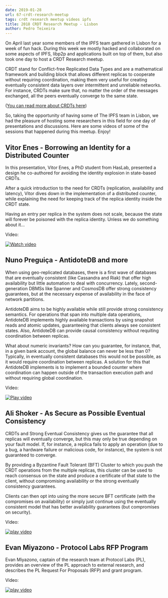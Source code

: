 ```yaml
---
date: 2019-01-28
url: 67-crdt-research-meetup
tags: crdt research meetup videos ipfs
title: 2018 CRDT Research Meetup - Lisbon
author: Pedro Teixeira
---
```


On April last year some members of the IPFS team gathered in Lisbon for a week of fun hack. During this week we mostly hacked and collaborated on some aspects of IPFS, libp2p and applications built on top of them, but also took one day to host a CRDT Research meetup.

CRDT stand for Conflict-free Replicated Data Types and are a mathematical framework and building block that allows different replicas to cooperate without requiring coordination, making them very useful for creating eventually consistent data layers over intermittent and unreliable networks. For instance, CRDTs make sure that, no matter the order of the messages exchanged, all the peers eventually converge to the same state.

([You can read more about CRDTs here](https://github.com/ipfs/research-CRDT))

So, taking the opportunity of having some of The IPFS team in Lisbon, we had the pleasure of hosting some researchers in this field for one day of presentations and discussions. Here are some videos of some of the sessions that happened during this meetup. Enjoy!

## Vitor Enes - Borrowing an Identity for a Distributed Counter

In this presentation, Vitor Enes, a PhD student from HasLab, presented a design he co-authored for avoiding the identity explosion in state-based CRDTs.

After a quick introduction to the need for CRDTs (replication, availability and latency), Vitor dives down in the implementation of a distributed counter, while explaining the need for keeping track of the replica identity inside the CRDT state.

Having an entry per replica in the system does not scale, because the state will forever be poisoned with the replica identity. Unless we do something about it…

Video:

[![Watch video](img/video1.png)](https://www.youtube.com/watch?v=rGfbcu7UkGk)

## Nuno Preguiça - AntidoteDB and more

When using geo-replicated databases, there is a first wave of databases that are eventually consistent (like Cassandra and Riak) that offer high availability but little automation to deal with concurrency. Lately, second-generation DBMSs like Spanner and CosmosDB offer strong consistency guarantees, but at the necessary expense of availability in the face of network partitions.

AntidoteDB aims to be highly available while still provide strong consistency semantics. For operations that span into multiple data operations, AntidoteDB implements highly available transactions by using snapshot reads and atomic updates, guaranteeing that clients always see consistent states. Also, AntidoteDB can provide causal consistency without requiting coordination between replicas.

What about numeric invariants? How can you guarantee, for instance, that, in a given bank account, the global balance can never be less than 0? Typically, in eventually consistent databases this would not be possible, as it would require coordination between replicas. A solution for this that AntidoteDB implements is to implement a bounded counter where coordination can happen outside of the transaction execution path and without requiring global coordination.

Video:

[![Play video](img/video2.png)](https://www.youtube.com/watch?v=-v_1aJJujdg)

## Ali Shoker - As Secure as Possible Eventual Consistency

CRDTs and Strong Eventual Consistency gives us the guarantee that all replicas will eventually converge, but this may only be true depending on your fault model. If, for instance, a replica fails to apply an operation (due to a bug, a hardware failure or malicious code, for instance), the system is not guaranteed to converge.

By providing a Byzantine Fault Tolerant (BFT) Cluster to which you push the CRDT operations from the multiple replicas, this cluster can be used to reach consensus on the state and produce a certificate of that state to the client, without compromising availability or the strong eventually consistency guarantees.

Clients can then opt into using the more secure BFT certificate (with the compromises on availability) or simply just continue using the eventually consistent model that has better availability guarantees (but compromises on security).

Video:

[![play video](img/video3.png)](https://www.youtube.com/watch?v=ip2XhudTEGE)


## Evan Miyazono - Protocol Labs RFP Program

Evan Miyazono, captain of the research team at Protocol Labs (PL), provides an overview of the PL approach to external research, and describes the PL Request For Proposals (RFP) and grant program.

Video:

[![play video](img/video4.png)](https://www.youtube.com/watch?v=PkjfwmFe75s)
